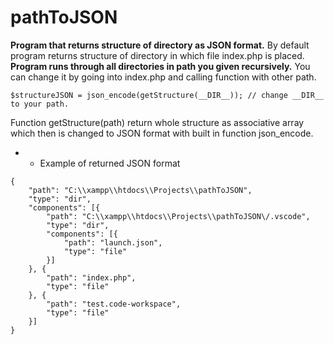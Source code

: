 # pathToJSON
**Program that returns structure of directory as JSON format.**
By default program returns structure of directory in which file index.php is placed. 
**Program runs through all directories in path you given recursively.**
You can change it by going into index.php and calling function with other path.

```
$structureJSON = json_encode(getStructure(__DIR__)); // change __DIR__ to your path.
```
Function getStructure(path) return whole structure as associative array which then is changed to JSON format with built in function json_encode.

* * Example of returned JSON format
```
{
	"path": "C:\\xampp\\htdocs\\Projects\\pathToJSON",
	"type": "dir",
	"components": [{
		"path": "C:\\xampp\\htdocs\\Projects\\pathToJSON\/.vscode",
		"type": "dir",
		"components": [{
			"path": "launch.json",
			"type": "file"
		}]
	}, {
		"path": "index.php",
		"type": "file"
	}, {
		"path": "test.code-workspace",
		"type": "file"
	}]
}
```



